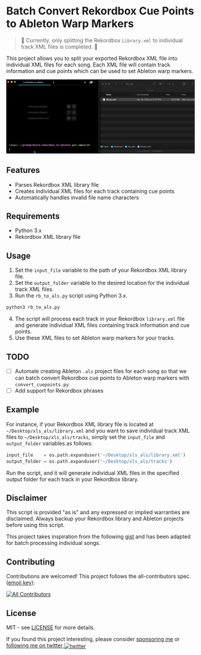 # Batch Convert Rekordbox Cue Points to Ableton Warp Markers

> 🚧 Currently, only splitting the Rekordbox `Library.xml` to individual track XML files is completed.  🚧

This project allows you to split your exported Rekordbox XML file into individual XML files for each song. Each XML file will contain track information and cue points which can be used to set Ableton warp markers.

![](./demo.gif)

## Features

- Parses Rekordbox XML library file
- Creates individual XML files for each track containing cue points
- Automatically handles invalid file name characters

## Requirements

- Python 3.x
- Rekordbox XML library file

## Usage

1. Set the `input_file` variable to the path of your Rekordbox XML library file.
2. Set the `output_folder` variable to the desired location for the individual track XML files.
3. Run the `rb_to_als.py` script using Python 3.x.

```bash
python3 rb_to_als.py
```

4. The script will process each track in your Rekordbox `library.xml` file and generate individual XML files containing track information and cue points.
5. Use these XML files to set Ableton warp markers for your tracks.

## TODO

- [ ] Automate creating Ableton `.als` project files for each song so that we can batch convert Rekordbox cue points to Ableton warp markers with `convert_cuepoints.py`
- [ ] Add support for Rekordbox phrases

## Example

For instance, if your Rekordbox XML library file is located at `~/Desktop/xls_als/library.xml` and you want to save individual track XML files to `~/Desktop/xls_als/tracks`, simply set the `input_file` and `output_folder` variables as follows:

```python
input_file    = os.path.expanduser('~/Desktop/xls_als/library.xml')
output_folder = os.path.expanduser('~/Desktop/xls_als/tracks')
```

Run the script, and it will generate individual XML files in the specified output folder for each track in your Rekordbox library.

## Disclaimer

This script is provided "as is" and any expressed or implied warranties are disclaimed. Always backup your Rekordbox library and Ableton projects before using this script.

This project takes inspiration from the following [gist](https://gist.github.com/sandhose/b6903fe3bca799063300cce28832dfdc) and has been adapted for batch processing individual songs.


## Contributing

Contributions are welcomed! This project follows the all-contributors spec. ([emoji key](https://github.com/all-contributors/all-contributors#emoji-key)):

<!-- ALL-CONTRIBUTORS-BADGE:START - Do not remove or modify this section -->
[![All Contributors](https://img.shields.io/github/all-contributors/itsbrex/batch-rekorkbox-to-ableton?color=ee8449&style=flat-square)](#contributing)

<!-- ALL-CONTRIBUTORS-BADGE:END -->

<!-- ALL-CONTRIBUTORS-LIST:START - Do not remove or modify this section -->
<!-- prettier-ignore-start -->
<!-- markdownlint-disable -->

<!-- markdownlint-restore -->
<!-- prettier-ignore-end -->

<!-- ALL-CONTRIBUTORS-LIST:END -->

## License

MIT - see [LICENSE](./LICENSE) for more details.

If you found this project interesting, please consider [sponsoring me](https://github.com/sponsors/itsbrex) or <a href="https://twitter.com/itsbrex">following me on twitter <img src="https://storage.googleapis.com/saasify-assets/twitter-logo.svg" alt="twitter" height="24px" align="center"></a>